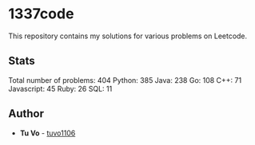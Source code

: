 # 1337code

This repository contains my solutions for various problems on Leetcode.

## Stats

Total number of problems: 404
Python: 385
Java: 238
Go: 108
C++: 71
Javascript: 45
Ruby: 26
SQL: 11

## Author

- **Tu Vo** - [tuvo1106](https://github.com/tuvo1106)
